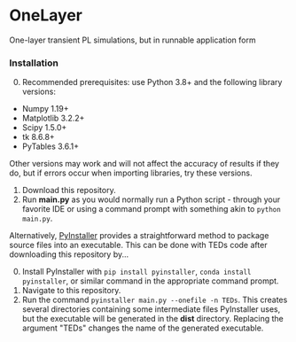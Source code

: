 # OneLayer
One-layer transient PL simulations, but in runnable application form

### Installation

0. Recommended prerequisites: use Python 3.8+ and the following library versions:
  - Numpy 1.19+
  - Matplotlib 3.2.2+
  - Scipy 1.5.0+
  - tk 8.6.8+
  - PyTables 3.6.1+
  
Other versions may work and will not affect the accuracy of results if they do, but if errors occur when importing libraries, try these versions.

1. Download this repository.
2. Run **main.py** as you would normally run a Python script - through your favorite IDE or using a command prompt with something akin to `python main.py`.

Alternatively, [PyInstaller](https://pyinstaller.readthedocs.io/en/v3.6/usage.html) provides a straightforward method to package source files into an executable. This can be done with TEDs code after downloading this repository by...

0. Install PyInstaller with `pip install pyinstaller`, `conda install pyinstaller`, or similar command in the appropriate command prompt.
1. Navigate to this repository.
2. Run the command `pyinstaller main.py --onefile -n TEDs`. This creates several directories containing some intermediate files PyInstaller uses, but the executable will be generated in the **dist** directory. Replacing the argument "TEDs" changes the name of the generated executable.
